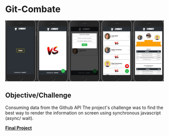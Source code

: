 # Git-Combate

<img src="https://github.com/jnetto23/rs-starter-es6/blob/master/src/screenshots/git-combate.png" title="screenshots">

## Objective/Challenge
Consuming data from the Github API
The project's challenge was to find the best way to render the information on screen using synchronous javascript (async/ wait).


**[Final Project](https://fyyb.com.br/preview/git-combate)** 

